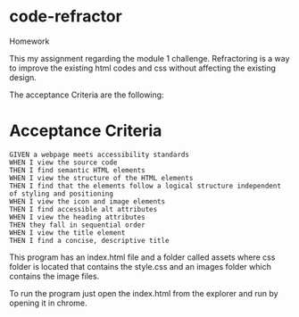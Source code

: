 # code-refractor
Homework

This my assignment regarding the module 1 challenge. Refractoring is a way to improve the existing html codes and css without affecting the existing design.

The acceptance Criteria are the following:

# Acceptance Criteria

```
GIVEN a webpage meets accessibility standards
WHEN I view the source code
THEN I find semantic HTML elements
WHEN I view the structure of the HTML elements
THEN I find that the elements follow a logical structure independent of styling and positioning
WHEN I view the icon and image elements
THEN I find accessible alt attributes
WHEN I view the heading attributes
THEN they fall in sequential order
WHEN I view the title element
THEN I find a concise, descriptive title
```


This program has an index.html file and a folder called assets where css folder is located that contains the style.css and an images folder which contains the image files.

To run the program just open the index.html from the explorer and run by opening it in chrome.


